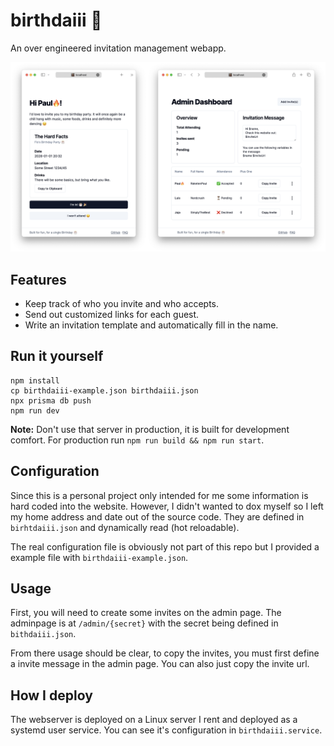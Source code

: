 # birthdaiii 🎂

An over engineered invitation management webapp.

![Screenshot](screenshot.png)

## Features

- Keep track of who you invite and who accepts.
- Send out customized links for each guest.
- Write an invitation template and automatically fill in the name.

## Run it yourself

```
npm install
cp birthdaiii-example.json birthdaiii.json
npx prisma db push
npm run dev
```

**Note:** Don't use that server in production, it is built for development comfort. For production run `npm run build && npm run start`.

## Configuration

Since this is a personal project only intended for me some information is hard coded into the website. However, I didn't wanted to dox myself so I left my home address and date out of the source code. They are defined in `birhtdaiii.json` and dynamically read (hot reloadable).

The real configuration file is obviously not part of this repo but I provided a example file with `birthdaiii-example.json`.

## Usage

First, you will need to create some invites on the admin page. The adminpage is at `/admin/{secret}` with the secret being defined in `bithdaiii.json`.

From there usage should be clear, to copy the invites, you must first define a invite message in the admin page. You can also just copy the invite url.

## How I deploy

The webserver is deployed on a Linux server I rent and deployed as a systemd user service. You can see it's configuration in `birthdaiii.service`.
